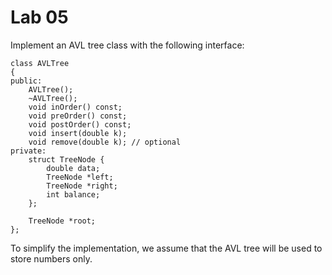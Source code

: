 # Lab 05

Implement an AVL tree class with the following interface:
```
class AVLTree
{
public:
    AVLTree();
    ~AVLTree();
    void inOrder() const;
    void preOrder() const;
    void postOrder() const;
    void insert(double k);
    void remove(double k); // optional
private:
    struct TreeNode {
        double data;
        TreeNode *left;
        TreeNode *right;
        int balance;
    };

    TreeNode *root;
};
```
To simplify the implementation, we assume that the AVL tree will be used to store numbers only.
